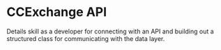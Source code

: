 
# CCExchange API

Details skill as a developer for connecting with an API and building out a structured class for communicating with the data layer.

